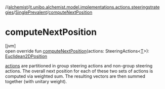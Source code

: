 //[alchemist](../../../index.md)/[it.unibo.alchemist.model.implementations.actions.steeringstrategies](../index.md)/[SinglePrevalent](index.md)/[computeNextPosition](compute-next-position.md)

# computeNextPosition

[jvm]\
open override fun [computeNextPosition](compute-next-position.md)(actions: SteeringActions<[T](index.md)>): [Euclidean2DPosition](../../it.unibo.alchemist.model.implementations.positions/-euclidean2-d-position/index.md)

[actions](compute-next-position.md) are partitioned in group steering actions and non-group steering actions. The overall next position for each of these two sets of actions is computed via weighted sum. The resulting vectors are then summed together (with unitary weight).
